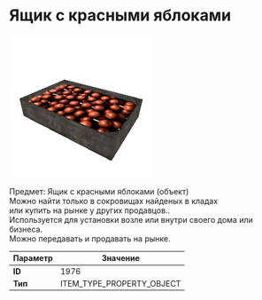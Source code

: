 # Ящик с красными яблоками

![Item Image](../img/1976.webp?raw=true)

Предмет: Ящик с красными яблоками (объект)<br>Можно найти только в сокровищах найденых в кладах<br>или купить на рынке у других продавцов..<br>Используется для установки возле или внутри своего дома или бизнеса.<br>Можно передавать и продавать на рынке.


| Параметр | Значение |
|----------|----------|
| **ID** | 1976 |
| **Тип** | ITEM_TYPE_PROPERTY_OBJECT |

